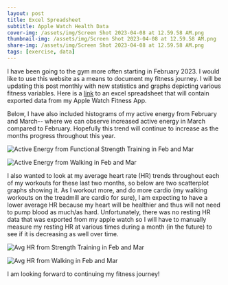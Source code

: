 ```yaml
---
layout: post
title: Excel Spreadsheet
subtitle: Apple Watch Health Data
cover-img: /assets/img/Screen Shot 2023-04-08 at 12.59.58 AM.png
thumbnail-img: /assets/img/Screen Shot 2023-04-08 at 12.59.58 AM.png
share-img: /assets/img/Screen Shot 2023-04-08 at 12.59.58 AM.png
tags: [exercise, data]
---
```


I have been going to the gym more often starting in February 2023. I would like to use this website as a means to document my fitness journey. I will be updating this post monthly with new statistics and graphs depicting various fitness variables. Here is a [link](https://github.com/sara-xue/KNES381Final/files/11184303/Workouts.2.csv) to an excel spreadsheet that will contain exported data from my Apple Watch Fitness App. 


Below, I have also included histograms of my active energy from February and March-- where we can observe increased active energy in March compared to February. Hopefully this trend will continue to increase as the months progress throughout this year. 

![Active Energy from Functional Strength Training in Feb and Mar](https://user-images.githubusercontent.com/123666862/230709850-1ec0ab83-8053-478c-a9c8-2191a2d66ae7.png)

![Active Energy from Walking in Feb and Mar](https://user-images.githubusercontent.com/123666862/230709881-bc264db2-d9d5-435a-82e0-7801b7d2dc67.png)

I also wanted to look at my average heart rate (HR) trends throughout each of my workouts for these last two months, so below are two scatterplot graphs showing it. As I workout more, and do more cardio (my walking workouts on the treadmill are cardio for sure), I am expecting to have a lower average HR because my heart will be healthier and thus will not need to pump blood as much/as hard. Unfortunately, there was no resting HR data that was exported from my apple watch so I will have to manually measure my resting HR at various times during a month (in the future) to see if it is decreasing as well over time.


![Avg HR from Strength Training in Feb and Mar](https://user-images.githubusercontent.com/123666862/230741643-02db6262-bf01-4e07-a85e-3aa0945499ac.png)


![Avg HR from Walking in Feb and Mar](https://user-images.githubusercontent.com/123666862/230741652-ab4061f8-afcd-4cea-80a2-def9a892283c.png)

I am looking forward to continuing my fitness journey!
